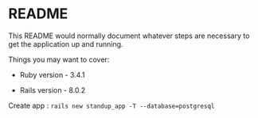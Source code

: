 # README

This README would normally document whatever steps are necessary to get the
application up and running.

Things you may want to cover:

* Ruby version - 3.4.1

* Rails version - 8.0.2

Create app :
`rails new standup_app -T --database=postgresql`
